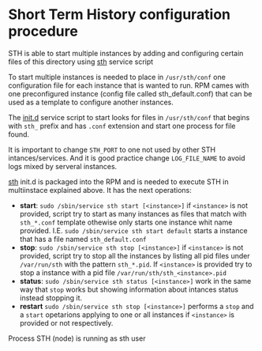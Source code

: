 # Short Term History configuration procedure

STH is able to start multiple instances by adding and configuring certain files of this directory
using [sth](../../../etc/init.d/sth "sth") service script

To start multiple instances is needed to place in `/usr/sth/conf` one configuration file for 
each instance that is wanted to run. RPM cames with one preconfigured instance (config 
file called sth_default.conf) that can be used as a template to configure another instances.

The [init.d](../../../etc/init.d/sth "sth") service script to start looks for files in 
`/usr/sth/conf` that begins with `sth_` prefix and has `.conf` extension and start one 
process for file found.

It is important to change `STH_PORT` to one not used by other STH intances/services. And it is
good practice change `LOG_FILE_NAME` to avoid logs mixed by serveral instances.

[sth](../../../etc/init.d/sth "sth") init.d is packaged into the RPM and is needed to execute STH
in multiinstace explained above. It has the next operations:
- **start**: `sudo /sbin/service sth start [<instance>]` if `<instance>` is not provided, script try to
start as many instances as files that match with `sth_*.conf` template othewise only starts one 
instance whit name provided. I.E. `sudo /sbin/service sth start default` starts a instance that has a
file named `sth_default.conf`
- **stop**: `sudo /sbin/service sth stop [<instance>]` if `<instance>` is not provided, script try to
stop all the instances by listing all pid files under `/var/run/sth` with the pattern `sth_*.pid`.
If `<instance>` is provided try to stop a instance with a pid file `/var/run/sth/sth_<instance>.pid`
- **status**: `sudo /sbin/service sth status [<instance>]` work in the same way that `stop` works but 
showing information about intances status instead stopping it.
- **restart** `sudo /sbin/service sth stop [<instance>]` performs a `stop` and a `start` opetarions 
applying to one or all instances if `<instance>` is provided or not respectively.

Process STH (node) is running as sth user